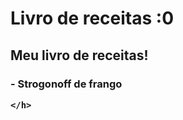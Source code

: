<h1>Livro de receitas :0

</h1>

<h2> Meu livro de receitas!
    
</h2>

<h3>  - Strogonoff de frango


    </h>
    
     





